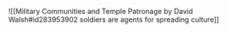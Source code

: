 ![[Military Communities and Temple Patronage by David Walsh#id283953902 soldiers are agents for spreading culture]]

